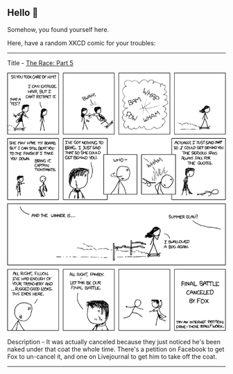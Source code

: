 ## Hello 👀

Somehow, you found yourself here.

Here, have a random XKCD comic for your troubles:

-----------------------------------

Title - [The Race: Part 5](https://xkcd.com/581)

![The Race: Part 5](./random_comic.png)

Description - It was actually canceled because they just noticed he's been naked under that coat the whole time.  There's a petition on Facebook to get Fox to un-cancel it, and one on Livejournal to get him to take off the coat.

-----------------------------------